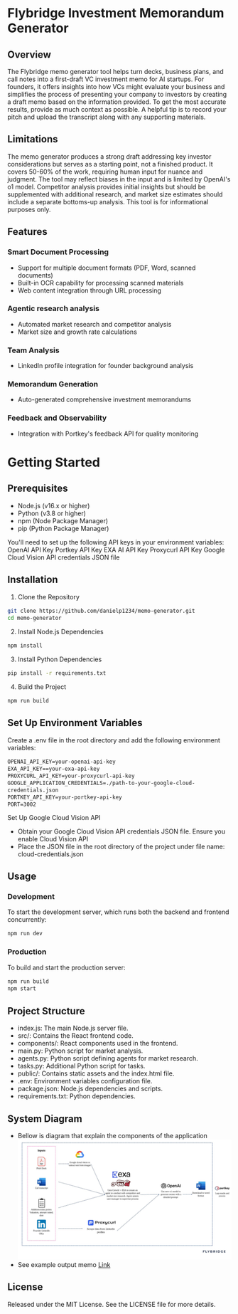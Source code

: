 # Flybridge Investment Memorandum Generator

## Overview
The Flybridge memo generator tool helps turn decks, business plans, and call notes into a first-draft VC investment memo for AI startups. For founders, it offers insights into how VCs might evaluate your business and simplifies the process of presenting your company to investors by creating a draft memo based on the information provided. To get the most accurate results, provide as much context as possible. A helpful tip is to record your pitch and upload the transcript along with any supporting materials.

## Limitations
The memo generator produces a strong draft addressing key investor considerations but serves as a starting point, not a finished product. It covers 50-60% of the work, requiring human input for nuance and judgment. The tool may reflect biases in the input and is limited by OpenAI's o1 model. Competitor analysis provides initial insights but should be supplemented with additional research, and market size estimates should include a separate bottoms-up analysis. This tool is for informational purposes only.

## Features

### Smart Document Processing
- Support for multiple document formats (PDF, Word, scanned documents)
- Built-in OCR capability for processing scanned materials
- Web content integration through URL processing
### Agentic research analysis
- Automated market research and competitor analysis
- Market size and growth rate calculations
### Team Analysis
- LinkedIn profile integration for founder background analysis
### Memorandum Generation
- Auto-generated comprehensive investment memorandums
### Feedback and Observability
- Integration with Portkey's feedback API for quality monitoring

# Getting Started

## Prerequisites

- Node.js (v16.x or higher)
- Python (v3.8 or higher)
- npm (Node Package Manager)
- pip (Python Package Manager)

You'll need to set up the following API keys in your environment variables:
OpenAI API Key
Portkey API Key
EXA AI API Key
Proxycurl API Key
Google Cloud Vision API credentials JSON file

## Installation
1. Clone the Repository
```bash
git clone https://github.com/danielp1234/memo-generator.git
cd memo-generator
```

2. Install Node.js Dependencies
```bash
npm install
```

3. Install Python Dependencies
```bash
pip install -r requirements.txt
```

4. Build the Project
```bash
npm run build
```

## Set Up Environment Variables
Create a .env file in the root directory and add the following environment variables:
```env
OPENAI_API_KEY=your-openai-api-key
EXA_API_KEY==your-exa-api-key
PROXYCURL_API_KEY=your-proxycurl-api-key
GOOGLE_APPLICATION_CREDENTIALS=./path-to-your-google-cloud-credentials.json
PORTKEY_API_KEY=your-portkey-api-key
PORT=3002
```

Set Up Google Cloud Vision API
- Obtain your Google Cloud Vision API credentials JSON file. Ensure you enable 
Cloud Vision API
- Place the JSON file in the root directory of the project under file name: cloud-credentials.json


## Usage
### Development
To start the development server, which runs both the backend and frontend concurrently:
```bash
npm run dev
```

### Production
To build and start the production server:
```bash
npm run build
npm start
```

## Project Structure
- index.js: The main Node.js server file.
- src/: Contains the React frontend code.
- components/: React components used in the frontend.
- main.py: Python script for market analysis.
- agents.py: Python script defining agents for market research.
- tasks.py: Additional Python script for tasks.
- public/: Contains static assets and the index.html file.
- .env: Environment variables configuration file.
- package.json: Node.js dependencies and scripts.
- requirements.txt: Python dependencies.

## System Diagram
- Bellow is diagram that explain the components of the application
![Structure](image/structure.jpg)
- See example output memo [Link](https://drive.google.com/file/d/1RRfPpEildH1JYA3xVRKVKec0N0HmvZ0Q/view?usp=drive_link)


## License
Released under the MIT License. See the LICENSE file for more details.

